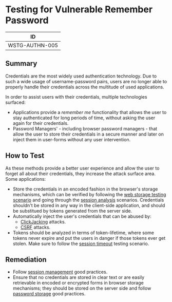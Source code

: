 # Testing for Vulnerable Remember Password

|ID            |
|--------------|
|WSTG-AUTHN-005|

## Summary

Credentials are the most widely used authentication technology. Due to such a wide usage of username-password pairs, users are no longer able to properly handle their credentials across the multitude of used applications.

In order to assist users with their credentials, multiple technologies surfaced:

- Applications provide a *remember me* functionality that allows the user to stay authenticated for long periods of time, without asking the user again for their credentials.
- Password Managers' - including browser password managers - that allow the user to store their credentials in a secure manner and later on inject them in user-forms without any user intervention.

## How to Test

As these methods provide a better user experience and allow the user to forget all about their credentials, they increase the attack surface area. Some applications:

- Store the credentials in an encoded fashion in the browser's storage mechanisms, which can be verified by following the [web storage testing scenario](../4.12_Client_Side_Testing/4.12.12_Testing_Web_Storage.md) and going through the [session analysis](../4.7_Session_Management_Testing/4.7.1_Testing_for_Session_Management_Schema.md#session_analysis) scenarios. Credentials shouldn't be stored in any way in the client-side application, and should be substitued by tokens generated from the server side.
- Automatically inject the user's credentials that can be abused by:
  - [ClickJacking](../4.12_Client_Side_Testing/4.12.9_Testing_for_Clickjacking.md) attacks.
  - [CSRF](../4.7_Session_Management_Testing/4.7.5_Testing_for_CSRF.md) attacks.
- Tokens should be analyzed in terms of token-lifetime, where some tokens never expire and put the users in danger if those tokens ever get stolen. Make sure to follow the [session timeout](../4.7_Session_Management_Testing/4.7.7_Test_Session_Timeout.md) testing scenario.

## Remediation

- Follow [session management](https://cheatsheetseries.owasp.org/cheatsheets/Session_Management_Cheat_Sheet.html) good practices.
- Ensure that no credentials are stored in clear text or are easily retrievable in encoded or encrypted forms in browser storage mechanisms; they should be stored on the server side and follow [password storage](https://cheatsheetseries.owasp.org/cheatsheets/Password_Storage_Cheat_Sheet.html) good practices.
